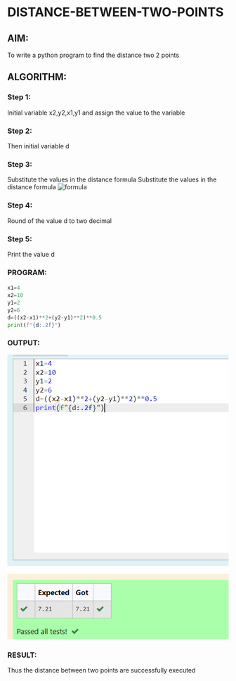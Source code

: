 # DISTANCE-BETWEEN-TWO-POINTS

## AIM:
To write a python program to find the distance two 2 points
## ALGORITHM:
### Step 1:
Initial variable x2,y2,x1,y1 and assign the value to the variable 

### Step 2: 
Then initial variable d
### Step 3: 
Substitute the values in the distance formula
 Substitute the values in the distance formula  ![formula](/formula.JPG)
### Step 4: 
Round of the value d to two decimal
### Step 5: 
Print the value d
### PROGRAM:
```py
x1=4
x2=10
y1=2
y2=6
d=((x2-x1)**2+(y2-y1)**2)**0.5
print(f"{d:.2f}")
```
  


### OUTPUT:
![](./output.png)


### RESULT:
Thus the distance between two points are successfully executed
